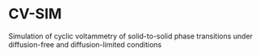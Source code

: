 # CV-SIM
Simulation of cyclic voltammetry of solid-to-solid phase transitions under diffusion-free and diffusion-limited conditions
